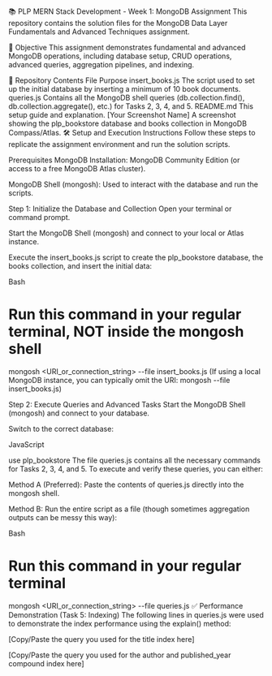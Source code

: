 📚 PLP MERN Stack Development - Week 1: MongoDB Assignment
This repository contains the solution files for the MongoDB Data Layer Fundamentals and Advanced Techniques assignment.

🚀 Objective
This assignment demonstrates fundamental and advanced MongoDB operations, including database setup, CRUD operations, advanced queries, aggregation pipelines, and indexing.

📁 Repository Contents
File	Purpose
insert_books.js	The script used to set up the initial database by inserting a minimum of 10 book documents.
queries.js	Contains all the MongoDB shell queries (db.collection.find(), db.collection.aggregate(), etc.) for Tasks 2, 3, 4, and 5.
README.md	This setup guide and explanation.
[Your Screenshot Name]	A screenshot showing the plp_bookstore database and books collection in MongoDB Compass/Atlas.
🛠️ Setup and Execution Instructions
Follow these steps to replicate the assignment environment and run the solution scripts.

Prerequisites
MongoDB Installation: MongoDB Community Edition (or access to a free MongoDB Atlas cluster).

MongoDB Shell (mongosh): Used to interact with the database and run the scripts.

Step 1: Initialize the Database and Collection
Open your terminal or command prompt.

Start the MongoDB Shell (mongosh) and connect to your local or Atlas instance.

Execute the insert_books.js script to create the plp_bookstore database, the books collection, and insert the initial data:

Bash

# Run this command in your regular terminal, NOT inside the mongosh shell
mongosh <URI_or_connection_string> --file insert_books.js
(If using a local MongoDB instance, you can typically omit the URI: mongosh --file insert_books.js)

Step 2: Execute Queries and Advanced Tasks
Start the MongoDB Shell (mongosh) and connect to your database.

Switch to the correct database:

JavaScript

use plp_bookstore
The file queries.js contains all the necessary commands for Tasks 2, 3, 4, and 5. To execute and verify these queries, you can either:

Method A (Preferred): Paste the contents of queries.js directly into the mongosh shell.

Method B: Run the entire script as a file (though sometimes aggregation outputs can be messy this way):

Bash

# Run this command in your regular terminal
mongosh <URI_or_connection_string> --file queries.js
✅ Performance Demonstration (Task 5: Indexing)
The following lines in queries.js were used to demonstrate the index performance using the explain() method:

[Copy/Paste the query you used for the title index here]

[Copy/Paste the query you used for the author and published_year compound index here]
